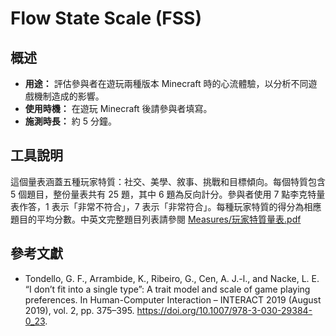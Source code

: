 # Flow State Scale (FSS)

## 概述

- **用途：** 評估參與者在遊玩兩種版本 Minecraft 時的心流體驗，以分析不同遊戲機制造成的影響。
- **使用時機：** 在遊玩 Minecraft 後請參與者填寫。
- **施測時長：** 約 5 分鐘。

## 工具說明

這個量表涵蓋五種玩家特質：社交、美學、敘事、挑戰和目標傾向。每個特質包含 5 個題目，整份量表共有 25 題，其中 6 題為反向計分。參與者使用 7 點李克特量表作答，1 表示「非常不符合」，7 表示「非常符合」。每種玩家特質的得分為相應題目的平均分數。中英文完整題目列表請參閱 [Measures/玩家特質量表.pdf](玩家特質量表.pdf)

## 參考文獻

- Tondello, G. F., Arrambide, K., Ribeiro, G., Cen, A. J.-l., and Nacke, L. E. “I don’t fit into a single type”: A trait model and scale of game playing preferences. In Human-Computer Interaction – INTERACT 2019 (August 2019), vol. 2, pp. 375–395. https://doi.org/10.1007/978-3-030-29384-0_23.
